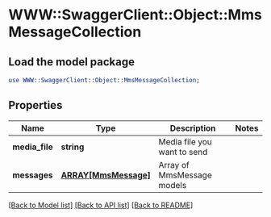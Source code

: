 # WWW::SwaggerClient::Object::MmsMessageCollection

## Load the model package
```perl
use WWW::SwaggerClient::Object::MmsMessageCollection;
```

## Properties
Name | Type | Description | Notes
------------ | ------------- | ------------- | -------------
**media_file** | **string** | Media file you want to send | 
**messages** | [**ARRAY[MmsMessage]**](MmsMessage.md) | Array of MmsMessage models | 

[[Back to Model list]](../README.md#documentation-for-models) [[Back to API list]](../README.md#documentation-for-api-endpoints) [[Back to README]](../README.md)


